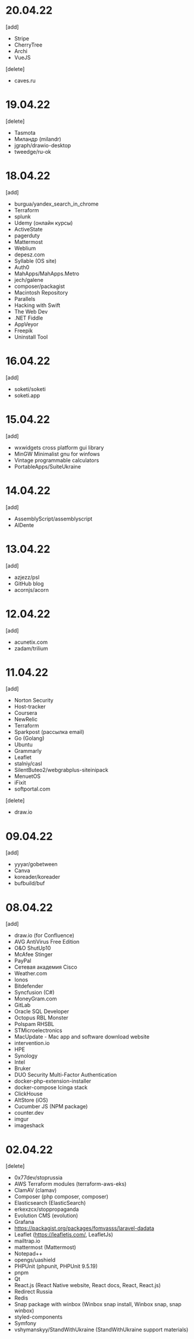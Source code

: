 # 20.04.22
[add]
+ Stripe
+ CherryTree
+ Archi
+ VueJS

[delete]
- caves.ru

# 19.04.22
[delete]
- Tasmota
- Миландр (milandr)
- jgraph/drawio-desktop
- tweedge/ru-ok

# 18.04.22
[add]
+ burgua/yandex_search_in_chrome
+ Terraform
+ splunk
+ Udemy (онлайн курсы)
+ ActiveState
+ pagerduty
+ Mattermost
+ Weblium
+ depesz.com
+ Syllable (OS site)
+ Auth0
+ MahApps/MahApps.Metro
+ jech/galene
+ composer/packagist
+ Macintosh Repository
+ Parallels
+ Hacking with Swift
+ The Web Dev
+ .NET Fiddle
+ AppVeyor
+ Freepik
+ Uninstall Tool

# 16.04.22
[add]
+ soketi/soketi
+ soketi.app

# 15.04.22
[add]
+ wxwidgets cross platform gui library
+ MinGW Minimalist gnu for winfows
+ Vintage programmable calculators
+ PortableApps/SuiteUkraine

# 14.04.22
[add]
+ AssemblyScript/assemblyscript
+ AlDente

# 13.04.22
[add]
+ azjezz/psl
+ GitHub blog
+ acornjs/acorn

# 12.04.22
[add]
+ acunetix.com
+ zadam/trilium

# 11.04.22
[add]
+ Norton Security
+ Host-tracker
+ Coursera
+ NewRelic
+ Terraform
+ Sparkpost (рассылка email)
+ Go (Golang)
+ Ubuntu
+ Grammarly
+ Leaflet
+ stalniy/casl
+ SilentButeo2/webgrabplus-siteinipack
+ MenuetOS
+ iFixit
+ softportal.com

[delete]
- draw.io

# 09.04.22
[add]
+ yyyar/gobetween
+ Canva
+ koreader/koreader
+ bufbuild/buf

# 08.04.22
[add]
+ draw.io (for Confluence)
+ AVG AntiVirus Free Edition
+ O&O ShutUp10
+ McAfee Stinger
+ PayPal
+ Сетевая академия Cisco
+ Weather.com
+ Ionos
+ Bitdefender
+ Syncfusion (C#)
+ MoneyGram.com
+ GitLab
+ Oracle SQL Developer
+ Octopus RBL Monster
+ Polspam RHSBL
+ STMicroelectronics
+ MacUpdate - Mac app and software download website
+ intervention.io
+ HPE
+ Synology
+ Intel
+ Bruker
+ DUO Security Multi-Factor Authentication
+ docker-php-extension-installer
+ docker-compose Icinga stack
+ ClickHouse
+ AltStore (iOS)
+ Cucumber JS (NPM package)
+ counter.dev
+ imgur
+ imageshack

# 02.04.22
[delete]
- 0x77dev/stoprussia
- AWS Terraform modules (terraform-aws-eks)
- ClamAV (clamav)
- Composer (php composer, composer)
- Elasticsearch (ElasticSearch)
- erkexzcx/stoppropaganda
- Evolution CMS (evolution)
- Grafana
- https://packagist.org/packages/fomvasss/laravel-dadata
- Leaflet (https://leafletjs.com/, LeafletJs)
- mailtrap.io
- mattermost (Mattermost)
- Notepad++
- opengs/uashield
- PHPUnit (phpunit, PHPUnit 9.5.19)
- pnpm
- Qt
- React.js (React Native website, React docs, React, React.js)
- Redirect Russia
- Redis
- Snap package with winbox (Winbox snap install, Winbox snap, snap winbox)
- styled-components
- Symfony
- vshymanskyy/StandWithUkraine (StandWithUkraine support materials)